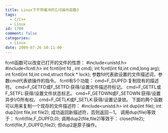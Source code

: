 ```yaml
---
title: Linux下不带缓冲的I/O操作函数3
tags:
  - C/C++
  - Linux
id: 1700
comment: false
categories:
  - Linux
date: 2009-07-26 10:11:00
---
```


fcntl函数可以改变已打开的文件的性质：
#include<unistd.h>
#include<fcntl.h>
int fcntl(int fd , int cmd);
int fcntl(int fd,int cmd,long arg);
int fcntl(int fd,int cmd,struct flock * lock);
参数fd代表欲设置的文件描述词，参数cmd代表欲操作的指令。
fcntl有5个功能：
cmd=F_DUPFD:复制现有的描述符。
cmd=F_GETFD或F_SETFD:获得/设置文件描述符标记。
cmd=F_GETFL或F_SETFL:获得/设置文件状态标志。
cmd=F_GETOWN或F_SETOWN:获得/设置异步I/O所有权。
cmd=F_GETLK或F_SETLK:获得/设置记录锁。
下面的两个函数可以用来复制一个现存的文件描述符：
#include<unistd.h>
int dup(int file);
int dup2(int file,int file2);
成功返回新描述符，否则返回－1。
调用dup(file)等效于：
fcntl(file,F_DUPFD,0);
调用dup2(file,file2)等效于：
close(file2);
fcntl(file,F_DUPFD,file2);
但dup2是原子操作。